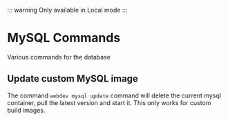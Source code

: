 ::: warning
Only available in Local mode
:::

# MySQL Commands

Various commands for the database

## Update custom MySQL image <Badge type="info" text="Since v0.3.1" />

The command `webdev mysql update` command will delete the current mysql container, pull the latest version and start it. This only works for custom build images.